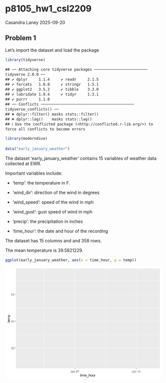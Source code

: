 p8105_hw1_csl2209
================
Casandra Laney
2025-09-20

## Problem 1

Let’s import the dataset and load the package

``` r
library(tidyverse)
```

    ## ── Attaching core tidyverse packages ──────────────────────── tidyverse 2.0.0 ──
    ## ✔ dplyr     1.1.4     ✔ readr     2.1.5
    ## ✔ forcats   1.0.0     ✔ stringr   1.5.1
    ## ✔ ggplot2   3.5.2     ✔ tibble    3.3.0
    ## ✔ lubridate 1.9.4     ✔ tidyr     1.3.1
    ## ✔ purrr     1.1.0     
    ## ── Conflicts ────────────────────────────────────────── tidyverse_conflicts() ──
    ## ✖ dplyr::filter() masks stats::filter()
    ## ✖ dplyr::lag()    masks stats::lag()
    ## ℹ Use the conflicted package (<http://conflicted.r-lib.org/>) to force all conflicts to become errors

``` r
library(moderndive)

data("early_january_weather")
```

The dataset ‘early_january_weather’ contains 15 variables of weather
data collected at EWR.

Important variables include:

- ‘temp’: the temperature in F.

- ‘wind_dir’: direction of the wind in degrees

- ‘wind_speed’: speed of the wind in mph

- ‘wind_gust’: gust speed of wind in mph

- ‘precip’: the precipitation in inches

- ‘time_hour’: the date and hour of the recording

The dataset has 15 columns and and 358 rows.

The mean temperature is 39.5821229.

``` r
ggplot(early_january_weather, aes(x = time_hour, y = temp))
```

![](p8105_hw1_CSL2209_files/figure-gfm/unnamed-chunk-2-1.png)<!-- -->
